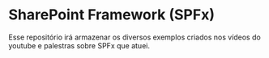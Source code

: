 # SharePoint Framework (SPFx)
Esse repositório irá armazenar os diversos exemplos criados nos vídeos do youtube e palestras sobre SPFx que atuei.

